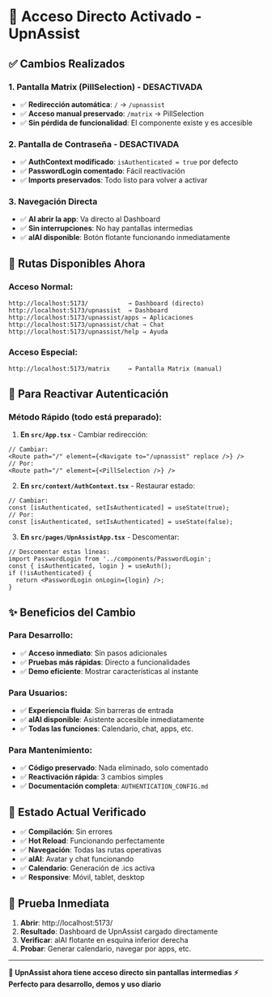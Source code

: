 # 🚀 Acceso Directo Activado - UpnAssist

## ✅ **Cambios Realizados**

### 1. **Pantalla Matrix (PillSelection) - DESACTIVADA**
- ✅ **Redirección automática**: `/` → `/upnassist` 
- ✅ **Acceso manual preservado**: `/matrix` → PillSelection
- ✅ **Sin pérdida de funcionalidad**: El componente existe y es accesible

### 2. **Pantalla de Contraseña - DESACTIVADA**
- ✅ **AuthContext modificado**: `isAuthenticated = true` por defecto
- ✅ **PasswordLogin comentado**: Fácil reactivación
- ✅ **Imports preservados**: Todo listo para volver a activar

### 3. **Navegación Directa**
- ✅ **Al abrir la app**: Va directo al Dashboard
- ✅ **Sin interrupciones**: No hay pantallas intermedias
- ✅ **alAI disponible**: Botón flotante funcionando inmediatamente

## 🔗 **Rutas Disponibles Ahora**

### **Acceso Normal:**
```
http://localhost:5173/           → Dashboard (directo)
http://localhost:5173/upnassist  → Dashboard
http://localhost:5173/upnassist/apps → Aplicaciones
http://localhost:5173/upnassist/chat → Chat
http://localhost:5173/upnassist/help → Ayuda
```

### **Acceso Especial:**
```
http://localhost:5173/matrix     → Pantalla Matrix (manual)
```

## 🔄 **Para Reactivar Autenticación**

### **Método Rápido** (todo está preparado):

1. **En `src/App.tsx`** - Cambiar redirección:
```tsx
// Cambiar:
<Route path="/" element={<Navigate to="/upnassist" replace />} />
// Por:
<Route path="/" element={<PillSelection />} />
```

2. **En `src/context/AuthContext.tsx`** - Restaurar estado:
```tsx
// Cambiar:
const [isAuthenticated, setIsAuthenticated] = useState(true);
// Por:
const [isAuthenticated, setIsAuthenticated] = useState(false);
```

3. **En `src/pages/UpnAssistApp.tsx`** - Descomentar:
```tsx
// Descomentar estas líneas:
import PasswordLogin from '../components/PasswordLogin';
const { isAuthenticated, login } = useAuth();
if (!isAuthenticated) {
  return <PasswordLogin onLogin={login} />;
}
```

## ✨ **Beneficios del Cambio**

### **Para Desarrollo:**
- ✅ **Acceso inmediato**: Sin pasos adicionales
- ✅ **Pruebas más rápidas**: Directo a funcionalidades
- ✅ **Demo eficiente**: Mostrar características al instante

### **Para Usuarios:**
- ✅ **Experiencia fluida**: Sin barreras de entrada
- ✅ **alAI disponible**: Asistente accesible inmediatamente
- ✅ **Todas las funciones**: Calendario, chat, apps, etc.

### **Para Mantenimiento:**
- ✅ **Código preservado**: Nada eliminado, solo comentado
- ✅ **Reactivación rápida**: 3 cambios simples
- ✅ **Documentación completa**: `AUTHENTICATION_CONFIG.md`

## 🎯 **Estado Actual Verificado**

- ✅ **Compilación**: Sin errores
- ✅ **Hot Reload**: Funcionando perfectamente  
- ✅ **Navegación**: Todas las rutas operativas
- ✅ **alAI**: Avatar y chat funcionando
- ✅ **Calendario**: Generación de .ics activa
- ✅ **Responsive**: Móvil, tablet, desktop

## 📱 **Prueba Inmediata**

1. **Abrir**: http://localhost:5173/
2. **Resultado**: Dashboard de UpnAssist cargado directamente
3. **Verificar**: alAI flotante en esquina inferior derecha
4. **Probar**: Generar calendario, navegar por apps, etc.

---

**🎉 UpnAssist ahora tiene acceso directo sin pantallas intermedias**
**⚡ Perfecto para desarrollo, demos y uso diario**
